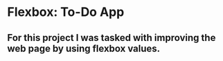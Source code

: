 # Flexbox: To-Do App
## For this project I was tasked with improving the web page by using flexbox values.
